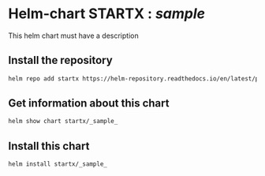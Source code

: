 # Helm-chart STARTX : _sample_

This helm chart must have a description

## Install the repository

```bash
helm repo add startx https://helm-repository.readthedocs.io/en/latest/packages/
```

## Get information about this chart

```bash
helm show chart startx/_sample_
```

## Install this chart

```bash
helm install startx/_sample_
```
